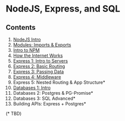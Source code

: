 # NodeJS, Express, and SQL

## Contents

1. [NodeJS Intro](intro/readme.md)
2. [Modules: Imports & Exports](modules/readme.md)
3. [Intro to NPM](npm/readme.md)
4. [How the Internet Works](internet/readme.md)
5. [Express 1: Intro to Servers](express/lesson-1.md)
6. [Express 2: Basic Routing](express/lesson-2.md)
7. [Express 3: Passing Data](express/lesson-3.md)
8. [Express 4: Middleware](express/lesson-4.md)
9. Express 5: Nested Routing & App Structure*
10. [Databases 1: Intro](databases/lesson-1.md)
11. Databases 2: Postgres & PG-Promise*
12. Databases 3: SQL Advanced*
13. Building APIs: Express + Postgres*

(* TBD)
